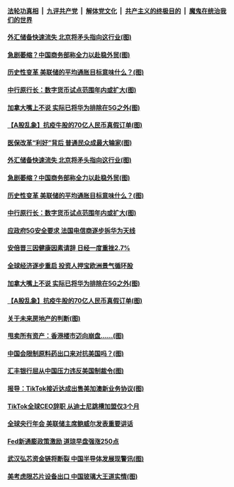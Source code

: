 ####  [法轮功真相](../../../../basic/blob/master/README.md?t=08291102) &nbsp;|&nbsp; [九评共产党](../../../../9ping.md/blob/master/README.md?t=08291102) &nbsp;|&nbsp; [解体党文化](../../../../jtdwh.md/blob/master/README.md?t=08291102)  &nbsp;|&nbsp; [共产主义的终极目的](../../../../gczydzjmd.md/blob/master/README.md?t=08291102) &nbsp;|&nbsp; [魔鬼在统治我们的世界](../../../../mgztzwmdsj.md/blob/master/README.md?t=08291102) 

#### [外汇储备快速流失 北京将矛头指向这行业(图)](../pages/p5/944470.md?t=08291102) 

#### [急剧萎缩？中国商务部称全力以赴稳外贸(图)](../pages/p5/944465.md?t=08291102) 

#### [历史性变革 美联储的平均通胀目标意味什么？(图)](../pages/p5/944468.md?t=08291102) 

#### [中行原行长：数字货币试点范围年内或扩大(图)](../pages/p5/944458.md?t=08291102) 

#### [加拿大嘴上不说 实际已将华为排除在5G之外(图)](../pages/p5/944440.md?t=08291102) 

#### [【A股乱象】抗疫牛股的70亿人民币真假订单(图)](../pages/p5/944398.md?t=08291102) 

#### [医保改革“利好”背后 普通民众成最大输家(图)](../pages/p5/944498.md?t=08291102) 

#### [外汇储备快速流失 北京将矛头指向这行业(图)](../pages/p5/944470.md?t=08291102) 

#### [急剧萎缩？中国商务部称全力以赴稳外贸(图)](../pages/p5/944465.md?t=08291102) 

#### [历史性变革 美联储的平均通胀目标意味什么？(图)](../pages/p5/944468.md?t=08291102) 

#### [中行原行长：数字货币试点范围年内或扩大(图)](../pages/p5/944458.md?t=08291102) 

#### [应政府5G安全要求 法国电信商逐步拆华为天线](../pages/p5/944449.md?t=08291102) 

#### [安倍晋三因健康因素请辞 日经一度重挫2.7%](../pages/p5/944443.md?t=08291102) 

#### [全球经济逐步重启 投资人押宝欧洲景气循环股](../pages/p5/944442.md?t=08291102) 

#### [加拿大嘴上不说 实际已将华为排除在5G之外(图)](../pages/p5/944440.md?t=08291102) 

#### [【A股乱象】抗疫牛股的70亿人民币真假订单(图)](../pages/p5/944398.md?t=08291102) 

#### [关于未来房地产的判断(图)](../pages/p5/944174.md?t=08291102) 

#### [甩卖所有资产：香港楼市迈向崩盘……(图)](../pages/p5/944389.md?t=08291102) 

#### [中国会限制原料药出口来对抗美国吗？(图)](../pages/p5/944388.md?t=08291102) 

#### [汇丰银行屈从中国压力违反美国制裁令(图)](../pages/p5/944386.md?t=08291102) 

#### [报导：TikTok接近达成出售美加澳新业务协议(图)](../pages/p5/944380.md?t=08291102) 

#### [TikTok全球CEO辞职 从迪士尼跳槽加盟仅3个月](../pages/p5/944362.md?t=08291102) 

#### [全球央行年会 美联储主席鲍威尔发表重要讲话](../pages/p5/944347.md?t=08291102) 

#### [Fed新通膨政策激励 道琼早盘强涨250点](../pages/p5/944346.md?t=08291102) 

#### [武汉弘芯资金链将断裂 中国半导体发展现警讯(图)](../pages/p5/944340.md?t=08291102) 

#### [美考虑限芯片设备出口 中国玻璃大王道实情(图)](../pages/p5/944336.md?t=08291102) 

